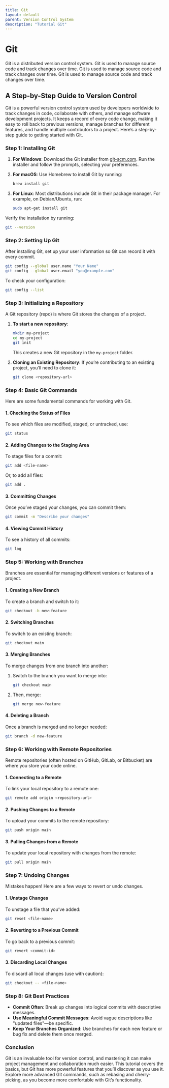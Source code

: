 ```yaml
---
title: Git
layout: default
parent: Version Control System
description: "Tutorial Git"
---
```


# Git

Git is a distributed version control system. Git is used to manage source code and track changes over time. Git is used to manage source code and track changes over time. Git is used to manage source code and track changes over time.

## A Step-by-Step Guide to Version Control

Git is a powerful version control system used by developers worldwide to track changes in code, collaborate with others, and manage software development projects. It keeps a record of every code change, making it easy to roll back to previous versions, manage branches for different features, and handle multiple contributors to a project. Here’s a step-by-step guide to getting started with Git.

### Step 1: Installing Git

1. **For Windows**: Download the Git installer from [git-scm.com](https://git-scm.com/). Run the installer and follow the prompts, selecting your preferences.

2. **For macOS**: Use Homebrew to install Git by running:
   ```bash
   brew install git
   ```

3. **For Linux**: Most distributions include Git in their package manager. For example, on Debian/Ubuntu, run:
   ```bash
   sudo apt-get install git
   ```

Verify the installation by running:
```bash
git --version
```

### Step 2: Setting Up Git

After installing Git, set up your user information so Git can record it with every commit.

```bash
git config --global user.name "Your Name"
git config --global user.email "you@example.com"
```

To check your configuration:
```bash
git config --list
```

### Step 3: Initializing a Repository

A Git repository (repo) is where Git stores the changes of a project.

1. **To start a new repository**:
   ```bash
   mkdir my-project
   cd my-project
   git init
   ```
   This creates a new Git repository in the `my-project` folder.

2. **Cloning an Existing Repository**:
   If you’re contributing to an existing project, you’ll need to clone it:
   ```bash
   git clone <repository-url>
   ```

### Step 4: Basic Git Commands

Here are some fundamental commands for working with Git.

#### 1. **Checking the Status of Files**

To see which files are modified, staged, or untracked, use:
```bash
git status
```

#### 2. **Adding Changes to the Staging Area**

To stage files for a commit:
```bash
git add <file-name>
```
Or, to add all files:
```bash
git add .
```

#### 3. **Committing Changes**

Once you’ve staged your changes, you can commit them:
```bash
git commit -m "Describe your changes"
```

#### 4. **Viewing Commit History**

To see a history of all commits:
```bash
git log
```

### Step 5: Working with Branches

Branches are essential for managing different versions or features of a project.

#### 1. **Creating a New Branch**

To create a branch and switch to it:
```bash
git checkout -b new-feature
```

#### 2. **Switching Branches**

To switch to an existing branch:
```bash
git checkout main
```

#### 3. **Merging Branches**

To merge changes from one branch into another:
1. Switch to the branch you want to merge into:
   ```bash
   git checkout main
   ```
2. Then, merge:
   ```bash
   git merge new-feature
   ```

#### 4. **Deleting a Branch**

Once a branch is merged and no longer needed:
```bash
git branch -d new-feature
```

### Step 6: Working with Remote Repositories

Remote repositories (often hosted on GitHub, GitLab, or Bitbucket) are where you store your code online.

#### 1. **Connecting to a Remote**

To link your local repository to a remote one:
```bash
git remote add origin <repository-url>
```

#### 2. **Pushing Changes to a Remote**

To upload your commits to the remote repository:
```bash
git push origin main
```

#### 3. **Pulling Changes from a Remote**

To update your local repository with changes from the remote:
```bash
git pull origin main
```

### Step 7: Undoing Changes

Mistakes happen! Here are a few ways to revert or undo changes.

#### 1. **Unstage Changes**

To unstage a file that you’ve added:
```bash
git reset <file-name>
```

#### 2. **Reverting to a Previous Commit**

To go back to a previous commit:
```bash
git revert <commit-id>
```

#### 3. **Discarding Local Changes**

To discard all local changes (use with caution):
```bash
git checkout -- <file-name>
```

### Step 8: Git Best Practices

- **Commit Often**: Break up changes into logical commits with descriptive messages.
- **Use Meaningful Commit Messages**: Avoid vague descriptions like "updated files"—be specific.
- **Keep Your Branches Organized**: Use branches for each new feature or bug fix and delete them once merged.

### Conclusion

Git is an invaluable tool for version control, and mastering it can make project management and collaboration much easier. This tutorial covers the basics, but Git has more powerful features that you’ll discover as you use it. Explore more advanced Git commands, such as rebasing and cherry-picking, as you become more comfortable with Git’s functionality.